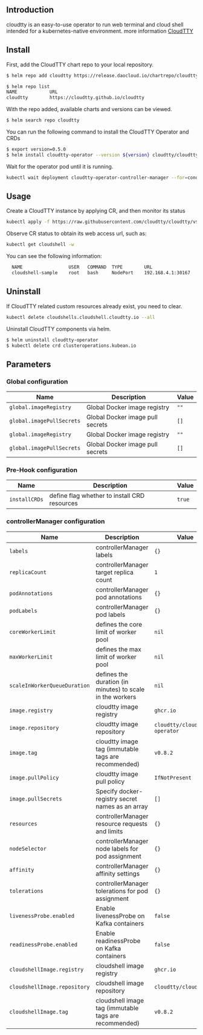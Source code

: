 ## Introduction

cloudtty is an easy-to-use operator to run web terminal and cloud shell intended for a kubernetes-native environment. more information [CloudTTY](https://github.com/cloudtty/cloudtty/blob/main/README.md)

## Install

First, add the CloudTTY chart repo to your local repository.
``` bash
$ helm repo add cloudtty https://release.daocloud.io/chartrepo/cloudtty

$ helm repo list
NAME          	URL
cloudtty        https://cloudtty.github.io/cloudtty
```

With the repo added, available charts and versions can be viewed.
``` bash
$ helm search repo cloudtty
```

You can run the following command to install the CloudTTY Operator and CRDs
``` bash
$ export version=0.5.0
$ helm install cloudtty-operator --version ${version} cloudtty/cloudtty 
```

Wait for the operator pod until it is running.
``` bash
kubectl wait deployment cloudtty-operator-controller-manager --for=condition=Available=True
```

## Usage
Create a CloudTTY instance by applying CR, and then monitor its status
``` bash
kubectl apply -f https://raw.githubusercontent.com/cloudtty/cloudtty/v${version}/config/samples/local_cluster_v1alpha1_cloudshell.yaml
```

Observe CR status to obtain its web access url, such as:
``` bash
kubectl get cloudshell -w
```
You can see the following information:
``` bash
  NAME                 USER   COMMAND  TYPE        URL                 PHASE   AGE
  cloudshell-sample    root   bash     NodePort    192.168.4.1:30167   Ready   31s
```

## Uninstall

If CloudTTY related custom resources already exist, you need to clear.
``` bash
kubectl delete cloudshells.cloudshell.cloudtty.io --all
```

Uninstall CloudTTY components via helm.
``` bash
$ helm uninstall cloudtty-operator 
$ kubectl delete crd clusteroperations.kubean.io
```

## Parameters

### Global configuration

| Name                      | Description                      | Value |
| ------------------------- | -------------------------------- | ----- |
| `global.imageRegistry`    | Global Docker image registry     | `""`  |
| `global.imagePullSecrets` | Global Docker image pull secrets | `[]`  |
| `global.imageRegistry`    | Global Docker image registry     | `""`  |
| `global.imagePullSecrets` | Global Docker image pull secrets | `[]`  |

### Pre-Hook configuration

| Name          | Description                                  | Value  |
| ------------- | -------------------------------------------- | ------ |
| `installCRDs` | define flag whether to install CRD resources | `true` |

### controllerManager configuration

| Name                         | Description                                               | Value                          |
| ---------------------------- | --------------------------------------------------------- | ------------------------------ |
| `labels`                     | controllerManager labels                                  | `{}`                           |
| `replicaCount`               | controllerManager target replica count                    | `1`                            |
| `podAnnotations`             | controllerManager pod annotations                         | `{}`                           |
| `podLabels`                  | controllerManager pod labels                              | `{}`                           |
| `coreWorkerLimit`            | defines the core limit of worker pool                     | `nil`                          |
| `maxWorkerLimit`             | defines the max limit of worker pool                      | `nil`                          |
| `scaleInWorkerQueueDuration` | defines the duration (in minutes) to scale in the workers | `nil`                          |
| `image.registry`             | cloudtty image registry                                   | `ghcr.io`                      |
| `image.repository`           | cloudtty image repository                                 | `cloudtty/cloudshell-operator` |
| `image.tag`                  | cloudtty image tag (immutable tags are recommended)       | `v0.8.2`                       |
| `image.pullPolicy`           | cloudtty image pull policy                                | `IfNotPresent`                 |
| `image.pullSecrets`          | Specify docker-registry secret names as an array          | `[]`                           |
| `resources`                  | controllerManager resource requests and limits            | `{}`                           |
| `nodeSelector`               | controllerManager node labels for pod assignment          | `{}`                           |
| `affinity`                   | controllerManager affinity settings                       | `{}`                           |
| `tolerations`                | controllerManager tolerations for pod assignment          | `{}`                           |
| `livenessProbe.enabled`      | Enable livenessProbe on Kafka containers                  | `false`                        |
| `readinessProbe.enabled`     | Enable readinessProbe on Kafka containers                 | `false`                        |
| `cloudshellImage.registry`   | cloudshell image registry                                 | `ghcr.io`                      |
| `cloudshellImage.repository` | cloudshell image repository                               | `cloudtty/cloudshell`          |
| `cloudshellImage.tag`        | cloudshell image tag (immutable tags are recommended)     | `v0.8.2`                       |

